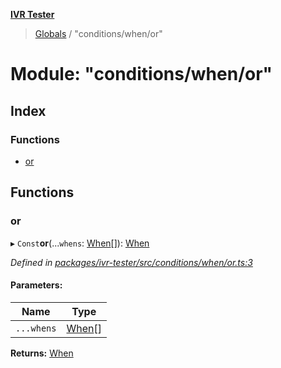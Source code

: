 **[IVR Tester](../README.md)**

> [Globals](../README.md) / "conditions/when/or"

# Module: "conditions/when/or"

## Index

### Functions

* [or](_conditions_when_or_.md#or)

## Functions

### or

▸ `Const`**or**(...`whens`: [When](_conditions_when_when_.md#when)[]): [When](_conditions_when_when_.md#when)

*Defined in [packages/ivr-tester/src/conditions/when/or.ts:3](https://github.com/SketchingDev/ivr-tester/blob/19f91d1/packages/ivr-tester/src/conditions/when/or.ts#L3)*

#### Parameters:

Name | Type |
------ | ------ |
`...whens` | [When](_conditions_when_when_.md#when)[] |

**Returns:** [When](_conditions_when_when_.md#when)
